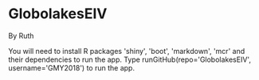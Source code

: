 # GlobolakesEIV

By Ruth

You will need to install R packages 'shiny', 'boot', 'markdown', 'mcr' and their dependencies to run the app. Type runGitHub(repo='GlobolakesEIV', username='GMY2018') to run the app.
